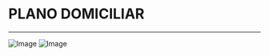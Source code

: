 # PLANO DOMICILIAR  
---
![Image](https://github.com/user-attachments/assets/2c5b4b14-6355-45e8-86e9-e16f2a345e4f)
![Image](https://github.com/user-attachments/assets/518e8f41-dc33-4530-90d7-6ddf8ea7c007)
